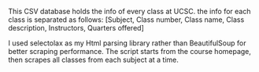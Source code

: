 This CSV database holds the info of every class at UCSC. the info for each class is separated as follows:
[Subject, Class number, Class name, Class description, Instructors, Quarters offered]

I used selectolax as my Html parsing library rather than BeautifulSoup for better scraping performance. 
The script starts from the course homepage, then scrapes all classes from each subject at a time.
